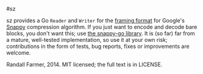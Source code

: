 #sz

sz provides a Go `Reader` and `Writer` for the [framing format][framing] for Google's [Snappy][snappy] compression algorithm. If you just want to encode and decode bare blocks, you don't want this; use [the snappy-go library][snappy-go]. It is (so far) far from a mature, well-tested implementation, so use it at your own risk; contributions in the form of tests, bug reports, fixes or improvements are welcome.

Randall Farmer, 2014. MIT licensed; the full text is in LICENSE.

[framing]: https://code.google.com/p/snappy/source/browse/trunk/framing_format.txt
[snappy]: https://code.google.com/p/snappy/
[snappy-go]: https://code.google.com/p/snappy-go/